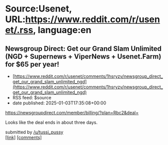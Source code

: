 # Source:Usenet, URL:https://www.reddit.com/r/usenet/.rss, language:en

## Newsgroup Direct: Get our Grand Slam Unlimited (NGD + Supernews + ViperNews + Usenet.Farm) for $65 per year!
 - [https://www.reddit.com/r/usenet/comments/1hsryzv/newsgroup_direct_get_our_grand_slam_unlimited_ngd](https://www.reddit.com/r/usenet/comments/1hsryzv/newsgroup_direct_get_our_grand_slam_unlimited_ngd)
 - RSS feed: $source
 - date published: 2025-01-03T17:35:08+00:00

<!-- SC_OFF --><div class="md"><p><a href="https://newsgroupdirect.com/member/billing/?plan=Rbc2&amp;deal=">https://newsgroupdirect.com/member/billing/?plan=Rbc2&amp;deal=</a></p> <p>Looks like the deal ends in about three days.</p> </div><!-- SC_ON --> &#32; submitted by &#32; <a href="https://www.reddit.com/user/tussi_pussy"> /u/tussi_pussy </a> <br/> <span><a href="https://www.reddit.com/r/usenet/comments/1hsryzv/newsgroup_direct_get_our_grand_slam_unlimited_ngd/">[link]</a></span> &#32; <span><a href="https://www.reddit.com/r/usenet/comments/1hsryzv/newsgroup_direct_get_our_grand_slam_unlimited_ngd/">[comments]</a></span>

